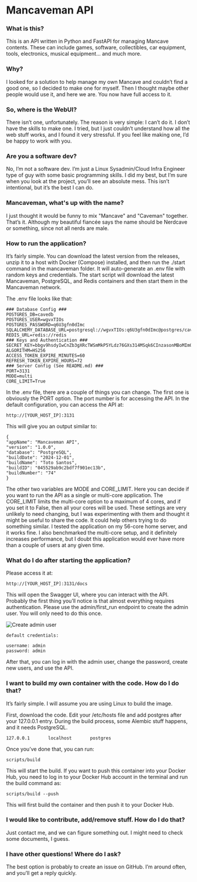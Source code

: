 # Mancaveman API

### What is this?

This is an API written in Python and FastAPI for managing Mancave contents. These can include games, software, collectibles, car equipment, tools, electronics, musical equipment... and much more.

### Why?

I looked for a solution to help manage my own Mancave and couldn’t find a good one, so I decided to make one for myself. Then I thought maybe other people would use it, and here we are. You now have full access to it.

### So, where is the WebUI?

There isn’t one, unfortunately. The reason is very simple: I can’t do it. I don’t have the skills to make one. I tried, but I just couldn’t understand how all the web stuff works, and I found it very stressful. If you feel like making one, I’d be happy to work with you.

### Are you a software dev?

No, I’m not a software dev. I’m just a Linux Sysadmin/Cloud Infra Engineer type of guy with some basic programming skills. I did my best, but I’m sure when you look at the project, you’ll see an absolute mess. This isn’t intentional, but it’s the best I can do.

### Mancaveman, what's up with the name?

I just thought it would be funny to mix "Mancave" and "Caveman" together. That’s it. Although my beautiful fiancée says the name should be Nerdcave or something, since not all nerds are male.

### How to run the application?

It’s fairly simple. You can download the latest version from the releases, unzip it to a host with Docker (Compose) installed, and then run the ./start command in the mancaveman folder. It will auto-generate an .env file with random keys and credentials. The start script will download the latest Mancaveman, PostgreSQL, and Redis containers and then start them in the Mancaveman network.

The .env file looks like that:
```
### Database Config ###
POSTGRES_DB=cavedb
POSTGRES_USER=wgvxTIOs
POSTGRES_PASSWORD=q6U3gfn0dImc
SQLALCHEMY_DATABASE_URL=postgresql://wgvxTIOs:q6U3gfn0dImc@postgres/cavedb
REDIS_URL=redis://redis
### Keys and Authentication ###
SECRET_KEY=bbgv9hsdyIwCnZb3gXRcTWSmMkP5YLdz76GXs314MSqk6CInzasonMBoMIm0oISx
ALGORITHM=HS256
ACCESS_TOKEN_EXPIRE_MINUTES=60
REFRESH_TOKEN_EXPIRE_HOURS=72
### Server Config (See README.md) ###
PORT=3131
MODE=multi
CORE_LIMIT=True
```

In the .env file, there are a couple of things you can change. The first one is obviously the PORT option. The port number is for accessing the API. In the default configuration, you can access the API at:

```http://[YOUR_HOST_IP]:3131```

This will give you an output similar to:

```
{
"appName": "Mancaveman API",
"version": "1.0.0",
"database": "PostgreSQL",
"buildDate": "2024-12-01",
"buildName": "Toto Santos",
"buildID": "045529ab9c2bdf7f901ec13b",
"buildNumber": "74"
}
```

The other two variables are MODE and CORE_LIMIT. Here you can decide if you want to run the API as a single or multi-core application. The CORE_LIMIT limits the multi-core option to a maximum of 4 cores, and if you set it to False, then all your cores will be used. These settings are very unlikely to need changing, but I was experimenting with them and thought it might be useful to share the code. It could help others trying to do something similar. I tested the application on my 56-core home server, and it works fine. I also benchmarked the multi-core setup, and it definitely increases performance, but I doubt this application would ever have more than a couple of users at any given time.


### What do I do after starting the application? 

Please access it at:

```http://[YOUR_HOST_IP]:3131/docs```

This will open the Swagger UI, where you can interact with the API. Probably the first thing you’ll notice is that almost everything requires authentication. Please use the admin/first_run endpoint to create the admin user. You will only need to do this once.

![Create admin user](https://i.gyazo.com/ee19cb20df47dd431d7d6df884cb5b51.png)

```
default credentials:

username: admin
password: admin

```

After that, you can log in with the admin user, change the password, create new users, and use the API.


### I want to build my own container with the code. How do I do that?

It’s fairly simple. I will assume you are using Linux to build the image.

First, download the code. Edit your /etc/hosts file and add postgres after your 127.0.0.1 entry. During the build process, some Alembic stuff happens, and it needs PostgreSQL.

```
127.0.0.1       localhost       postgres
```

Once you’ve done that, you can run:

```
scripts/build
```

This will start the build. If you want to push this container into your Docker Hub, you need to log in to your Docker Hub account in the terminal and run the build command as:

```
scripts/build --push
```

This will first build the container and then push it to your Docker Hub.

### I would like to contribute, add/remove stuff. How do I do that?

Just contact me, and we can figure something out. I might need to check some documents, I guess.

### I have other questions! Where do I ask?

The best option is probably to create an issue on GitHub. I’m around often, and you’ll get a reply quickly.